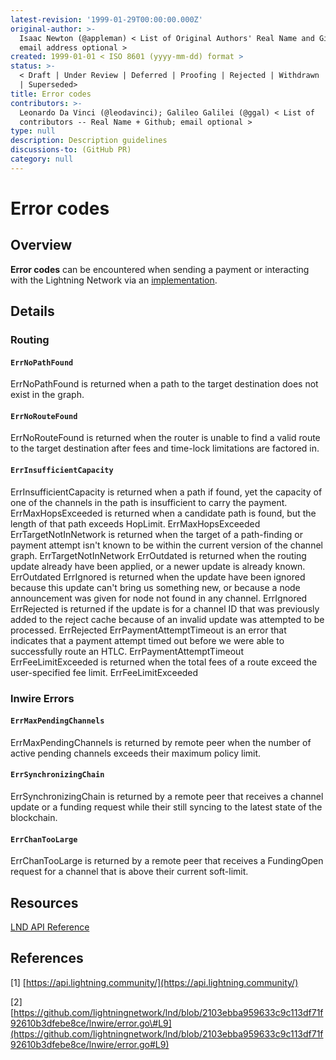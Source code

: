 ```yaml
---
latest-revision: '1999-01-29T00:00:00.000Z'
original-author: >-
  Isaac Newton (@appleman) < List of Original Authors' Real Name and Github;
  email address optional >
created: 1999-01-01 < ISO 8601 (yyyy-mm-dd) format >
status: >-
  < Draft | Under Review | Deferred | Proofing | Rejected | Withdrawn | Accepted
  | Superseded>
title: Error codes
contributors: >-
  Leonardo Da Vinci (@leodavinci); Galileo Galilei (@ggal) < List of
  contributors -- Real Name + Github; email optional >
type: null
description: Description guidelines
discussions-to: (GitHub PR)
category: null
---
```


# Error codes

## Overview

**Error codes** can be encountered when sending a payment or interacting with the Lightning Network via an [implementation](../lightning-software/implementations-of-lightning-network.md).

## Details

### Routing

#### `ErrNoPathFound`

ErrNoPathFound is returned when a path to the target destination does not exist in the graph. 

#### `ErrNoRouteFound`

ErrNoRouteFound is returned when the router is unable to find a valid route to the target destination after fees and time-lock limitations are factored in.

#### `ErrInsufficientCapacity`

ErrInsufficientCapacity is returned when a path if found, yet the capacity of one of the channels in the path is insufficient to carry the payment.  ErrMaxHopsExceeded is returned when a candidate path is found, but the length of that path exceeds HopLimit. ErrMaxHopsExceeded ErrTargetNotInNetwork is returned when the target of a path-finding or payment attempt isn't known to be within the current version of the channel graph. ErrTargetNotInNetwork ErrOutdated is returned when the routing update already have been applied, or a newer update is already known. ErrOutdated ErrIgnored is returned when the update have been ignored because this update can't bring us something new, or because a node announcement was given for node not found in any channel. ErrIgnored ErrRejected is returned if the update is for a channel ID that was previously added to the reject cache because of an invalid update was attempted to be processed. ErrRejected ErrPaymentAttemptTimeout is an error that indicates that a payment attempt timed out before we were able to successfully route an HTLC. ErrPaymentAttemptTimeout ErrFeeLimitExceeded is returned when the total fees of a route exceed the user-specified fee limit. ErrFeeLimitExceeded

### lnwire Errors

#### `ErrMaxPendingChannels`

ErrMaxPendingChannels is returned by remote peer when the number of active pending channels exceeds their maximum policy limit.

#### `ErrSynchronizingChain`

ErrSynchronizingChain is returned by a remote peer that receives a channel update or a funding request while their still syncing to the latest state of the blockchain.

#### `ErrChanTooLarge`

ErrChanTooLarge is returned by a remote peer that receives a FundingOpen request for a channel that is above their current soft-limit.

## Resources

[LND API Reference](https://api.lightning.community/)

## References

\[1\] [https://api.lightning.community/](https://api.lightning.community/)

\[2\] [https://github.com/lightningnetwork/lnd/blob/2103ebba959633c9c113df71f92610b3dfebe8ce/lnwire/error.go\#L9](https://github.com/lightningnetwork/lnd/blob/2103ebba959633c9c113df71f92610b3dfebe8ce/lnwire/error.go#L9)



